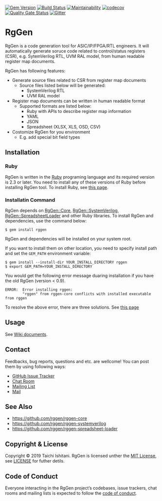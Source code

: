 [![Gem Version](https://badge.fury.io/rb/rggen.svg)](https://badge.fury.io/rb/rggen)
[![Build Status](https://travis-ci.org/rggen/rggen.svg?branch=master)](https://travis-ci.org/rggen/rggen)
[![Maintainability](https://api.codeclimate.com/v1/badges/5ee2248300ec0517e597/maintainability)](https://codeclimate.com/github/rggen/rggen/maintainability)
[![codecov](https://codecov.io/gh/rggen/rggen/branch/master/graph/badge.svg)](https://codecov.io/gh/rggen/rggen)
[![Quality Gate Status](https://sonarcloud.io/api/project_badges/measure?project=rggen_rggen&metric=alert_status)](https://sonarcloud.io/dashboard?id=rggen_rggen)
[![Gitter](https://badges.gitter.im/rggen/rggen.svg)](https://gitter.im/rggen/rggen?utm_source=badge&utm_medium=badge&utm_campaign=pr-badge)

# RgGen

RgGen is a code generation tool for ASIC/IP/FPGA/RTL engineers. It will automatically generate soruce code related to control/status registers (CSR), e.g. SytemVerilog RTL, UVM RAL model, from human readable register map documents.

RgGen has following features:

* Generate source files related to CSR from register map documents
    * Source files listed below will be generated:
        * SystemVerilog RTL
        * UVM RAL model
* Register map documents can be written in human readable format
    * Supported formats are listed below:
        * Ruby with APIs to describe register map information
        * YAML
        * JSON
        * Spreadsheet (XLSX, XLS, OSD, CSV)
* Costomize RgGen for you environment
    * E.g. add special bit field types

## Installation

### Ruby

RgGen is written in the [Ruby](https://www.ruby-lang.org/en/about/) programing language and its required version is 2.3 or later. You need to install  any of these versions of Ruby before installing RgGen tool. To install Ruby, see [this page](https://www.ruby-lang.org/en/downloads/).

### Installatin Command

RgGen depends on [RgGen::Core](https://github.com/rggen/rggen-core), [RgGen::SystemVerilog](https://github.com/rggen/rggen-systemverilog), [RgGen::SpreadsheetLoader](https://github.com/rggen/rggen-spreadsheet-loader) and other Ruby libraries. To install RgGen and dependencies, use the command below:

```
$ gem install rggen
```

RgGen and dependencies will be installed on your system root.

If you want to install them on other location, you need to specify install path and set the `GEM_PATH` environment variable:

```
$ gem install --install-dir YOUR_INSTALL_DIRECTORY rggen
$ export GEM_PATH=YOUR_INSTALL_DIRECTORY
```

You would get the following error message duaring installation if you have the old RgGen (version < 0.9).

```
ERROR:  Error installing rggen:
        "rggen" from rggen-core conflicts with installed executable from rggen
```

To resolve the above error, there are three solutions. See [this page](https://github.com/rggen/rggen/wiki/Resolve-Confliction-of-Installed-Executable)

## Usage

See [Wiki documents](https://github.com/rggen/rggen/wiki).

## Contact

Feedbacks, bug reports, questions and etc. are wellcome! You can post them by using following ways:

* [GitHub Issue Tracker](https://github.com/rggen/rggen/issues)
* [Chat Room](https://gitter.im/rggen/rggen)
* [Mailing List](https://groups.google.com/d/forum/rggen)
* [Mail](mailto:rggen@googlegroups.com)

## See Also

* https://github.com/rggen/rggen-core
* https://github.com/rggen/rggen-systemverilog
* https://github.com/rggen/rggen-spreadsheet-loader

## Copyright & License

Copyright &copy; 2019 Taichi Ishitani. RgGen is licensed unther the [MIT License](https://opensource.org/licenses/MIT), see [LICENSE](LICENSE) for futher detils.

## Code of Conduct

Everyone interacting in the RgGen project’s codebases, issue trackers, chat rooms and mailing lists is expected to follow the [code of conduct](https://github.com/rggen/rggen/blob/master/CODE_OF_CONDUCT.md).
